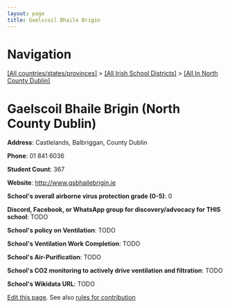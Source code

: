 ```yaml
---
layout: page
title: Gaelscoil Bhaile Brigin
---
```

# Navigation

[[All countries/states/provinces]](../../..) > [[All Irish School Districts]](../..) > [[All In North County Dublin]](..)

# Gaelscoil Bhaile Brigin (North County Dublin)

**Address**: Castlelands, Balbriggan, County Dublin

**Phone**: 01 841 6036

**Student Count**: 367

**Website**: <http://www.gsbhailebrigin.ie>

**School's overall airborne virus protection grade (0-5)**: 0

**Discord, Facebook, or WhatsApp group for discovery/advocacy for THIS school**: TODO

**School's policy on Ventilation**: TODO

**School's Ventilation Work Completion**: TODO

**School's Air-Purification**: TODO

**School's CO2 monitoring to actively drive ventilation and filtration**: TODO

**School's Wikidata URL**: TODO


[Edit this page](https://github.com/ventilate-schools/Ireland/edit/main/./Dublin_North_County_Dublin/Gaelscoil_Bhaile_Brigin.md). See also [rules for contribution](../../../contribution-rules/)